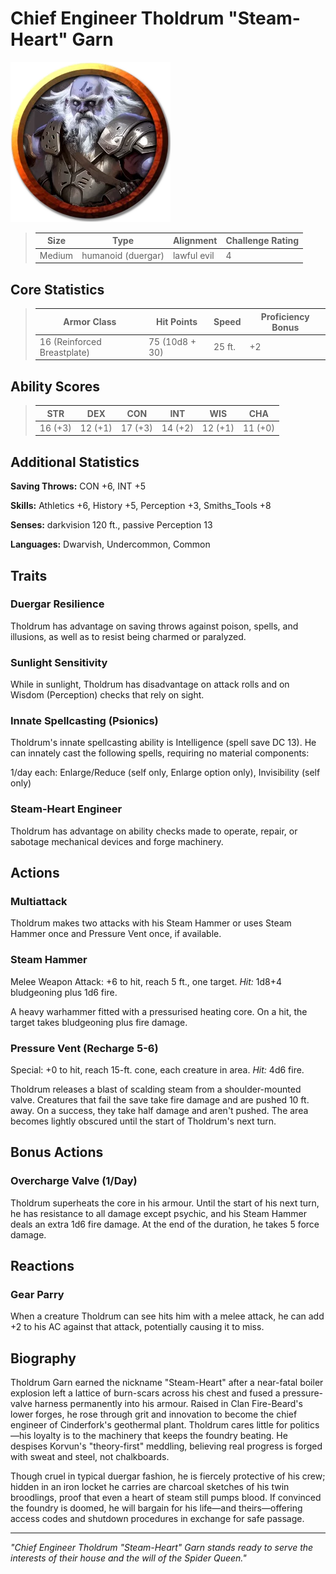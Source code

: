 # Chief Engineer Tholdrum "Steam-Heart" Garn

<link rel="stylesheet" href="../../drow_theme.css">

![Chief Engineer Tholdrum "Steam-Heart" Garn](../images/chief_engineer_tholdrum.webp)

> | **Size** | **Type** | **Alignment** | **Challenge Rating** |
> |----------|----------|---------------|----------------------|
> | Medium | humanoid (duergar) | lawful evil | 4 |

## Core Statistics

> | **Armor Class** | **Hit Points** | **Speed** | **Proficiency Bonus** |
> |-----------------|----------------|-----------|------------------------|
> | 16 (Reinforced Breastplate) | 75 (10d8 + 30) | 25 ft. | +2 |

## Ability Scores

> | **STR** | **DEX** | **CON** | **INT** | **WIS** | **CHA** |
> |---------|---------|---------|---------|---------|---------|
> | 16 (+3) | 12 (+1) | 17 (+3) | 14 (+2) | 12 (+1) | 11 (+0) |

## Additional Statistics

**Saving Throws:** CON +6, INT +5

**Skills:** Athletics +6, History +5, Perception +3, Smiths_Tools +8

**Senses:** darkvision 120 ft., passive Perception 13

**Languages:** Dwarvish, Undercommon, Common

## Traits

### Duergar Resilience
Tholdrum has advantage on saving throws against poison, spells, and illusions, as well as to resist being charmed or paralyzed.

### Sunlight Sensitivity
While in sunlight, Tholdrum has disadvantage on attack rolls and on Wisdom (Perception) checks that rely on sight.

### Innate Spellcasting (Psionics)
Tholdrum's innate spellcasting ability is Intelligence (spell save DC 13). He can innately cast the following spells, requiring no material components:

1/day each: Enlarge/Reduce (self only, Enlarge option only), Invisibility (self only)

### Steam-Heart Engineer
Tholdrum has advantage on ability checks made to operate, repair, or sabotage mechanical devices and forge machinery.

## Actions

### Multiattack
Tholdrum makes two attacks with his Steam Hammer or uses Steam Hammer once and Pressure Vent once, if available.

### Steam Hammer
Melee Weapon Attack: +6 to hit, reach 5 ft., one target. *Hit:* 1d8+4 bludgeoning plus 1d6 fire.

A heavy warhammer fitted with a pressurised heating core. On a hit, the target takes bludgeoning plus fire damage.

### Pressure Vent (Recharge 5-6)
Special: +0 to hit, reach 15-ft. cone, each creature in area. *Hit:* 4d6 fire.

Tholdrum releases a blast of scalding steam from a shoulder-mounted valve. Creatures that fail the save take fire damage and are pushed 10 ft. away. On a success, they take half damage and aren't pushed. The area becomes lightly obscured until the start of Tholdrum's next turn.

## Bonus Actions

### Overcharge Valve (1/Day)
Tholdrum superheats the core in his armour. Until the start of his next turn, he has resistance to all damage except psychic, and his Steam Hammer deals an extra 1d6 fire damage. At the end of the duration, he takes 5 force damage.

## Reactions

### Gear Parry
When a creature Tholdrum can see hits him with a melee attack, he can add +2 to his AC against that attack, potentially causing it to miss.

## Biography

Tholdrum Garn earned the nickname "Steam-Heart" after a near-fatal boiler explosion left a lattice of burn-scars across his chest and fused a pressure-valve harness permanently into his armour. Raised in Clan Fire-Beard's lower forges, he rose through grit and innovation to become the chief engineer of Cinderfork's geothermal plant. Tholdrum cares little for politics—his loyalty is to the machinery that keeps the foundry beating. He despises Korvun's "theory-first" meddling, believing real progress is forged with sweat and steel, not chalkboards.

Though cruel in typical duergar fashion, he is fiercely protective of his crew; hidden in an iron locket he carries are charcoal sketches of his twin broodlings, proof that even a heart of steam still pumps blood. If convinced the foundry is doomed, he will bargain for his life—and theirs—offering access codes and shutdown procedures in exchange for safe passage.

---

*"Chief Engineer Tholdrum "Steam-Heart" Garn stands ready to serve the interests of their house and the will of the Spider Queen."*